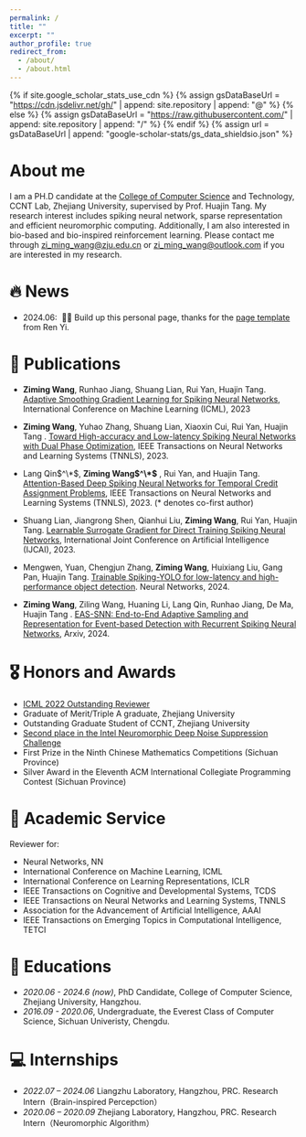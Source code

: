 ```yaml
---
permalink: /
title: ""
excerpt: ""
author_profile: true
redirect_from: 
  - /about/
  - /about.html
---
```


{% if site.google_scholar_stats_use_cdn %}
{% assign gsDataBaseUrl = "https://cdn.jsdelivr.net/gh/" | append: site.repository | append: "@" %}
{% else %}
{% assign gsDataBaseUrl = "https://raw.githubusercontent.com/" | append: site.repository | append: "/" %}
{% endif %}
{% assign url = gsDataBaseUrl | append: "google-scholar-stats/gs_data_shieldsio.json" %}

<span class='anchor' id='about-me'></span>

# About me
I am a PH.D candidate at the [College of Computer Science](http://www.en.cs.zju.edu.cn/) and Technology, CCNT Lab, Zhejiang University, supervised by Prof. Huajin Tang.
My research interest includes spiking neural network, sparse representation and efficient neuromorphic computing. Additionally, I am also interested in bio-based and bio-inspired reinforcement learning. Please contact me through zi_ming_wang@zju.edu.cn or zi_ming_wang@outlook.com if you are interested in my research.
<!-- I have published more than 100 papers at the top international AI conferences with total <a href='https://scholar.google.com/citations?user=DhtAFkwAAAAJ'>google scholar citations <strong><span id='total_cit'>260000+</span></strong></a> (You can also use google scholar badge <a href='https://scholar.google.com/citations?user=DhtAFkwAAAAJ'><img src="https://img.shields.io/endpoint?url={{ url | url_encode }}&logo=Google%20Scholar&labelColor=f6f6f6&color=9cf&style=flat&label=citations"></a>). -->


# 🔥 News
- 2024.06: &nbsp;🎉🎉 Build up this personal page, thanks for the [page template](https://github.com/RayeRen/acad-homepage.github.io) from Ren Yi.
<!-- - *2022.02*: &nbsp;🎉🎉 Lorem ipsum dolor sit amet, consectetur adipiscing elit. Vivamus ornare aliquet ipsum, ac tempus justo dapibus sit amet.  -->

# 📝 Publications 

<!-- <div class='paper-box'><div class='paper-box-image'><div><div class="badge">ICML 2023</div><img src='images/arch_v8.png' alt="sym" width="100%"></div></div>
<div class='paper-box-text' markdown="1"> -->

 - **Ziming Wang**, Runhao Jiang, Shuang Lian, Rui Yan, Huajin Tang. [Adaptive Smoothing Gradient Learning for Spiking Neural Networks](https://proceedings.mlr.press/v202/wang23j/wang23j.pdf), International Conference on Machine Learning (ICML), 2023

- **Ziming Wang**, Yuhao Zhang, Shuang Lian, Xiaoxin Cui, Rui Yan, Huajin Tang
. [Toward High-accuracy and Low-latency Spiking Neural Networks with Dual Phase Optimization](https://ieeexplore.ieee.org/abstract/document/10361844/), IEEE Transactions on Neural Networks and Learning Systems (TNNLS), 2023.


- Lang Qin$^\*$, **Ziming Wang$^\*$** , Rui Yan, and Huajin Tang. [Attention-Based Deep Spiking Neural Networks for Temporal Credit Assignment Problems](https://scholar.google.com/scholar_url?url=https://ieeexplore.ieee.org/abstract/document/10038509/&hl=zh-CN&sa=T&oi=gsb&ct=res&cd=0&d=9839646359860287259&ei=4CtxZvjMDNiu6rQPotCy2AQ&scisig=AFWwaeZnGUw-evcTI5ecj7iP5uBg), IEEE Transactions on Neural Networks and Learning Systems (TNNLS), 2023. (* denotes co-first author)

- Shuang Lian, Jiangrong Shen, Qianhui Liu, **Ziming Wang**, Rui Yan, Huajin Tang. [Learnable Surrogate Gradient for Direct Training Spiking Neural Networks](https://www.ijcai.org/proceedings/2023/0335.pdf),  International Joint Conference on Artificial Intelligence (IJCAI), 2023.

- Mengwen, Yuan, Chengjun Zhang, **Ziming Wang**, Huixiang Liu, Gang Pan, Huajin Tang. [Trainable Spiking-YOLO for low-latency and high-performance object detection](https://www.sciencedirect.com/science/article/abs/pii/S0893608023007530). Neural Networks, 2024.

- **Ziming Wang**, Ziling Wang, Huaning Li, Lang Qin, Runhao Jiang, De Ma, Huajin Tang
. [EAS-SNN: End-to-End Adaptive Sampling and Representation for Event-based Detection with Recurrent
 Spiking Neural Networks](https://arxiv.org/abs/2403.12574), Arxiv, 2024.


<!-- [**Project**](https://scholar.google.com/citations?view_op=view_citation&hl=zh-CN&user=DhtAFkwAAAAJ&citation_for_view=DhtAFkwAAAAJ:ALROH1vI_8AC) <strong><span class='show_paper_citations' data='DhtAFkwAAAAJ:ALROH1vI_8AC'></span></strong>
=======
Lorem ipsum dolor sit amet, consectetur adipiscing elit. Vivamus ornare aliquet ipsum, ac tempus justo dapibus sit amet. Suspendisse condimentum, libero vel tempus mattis, risus risus vulputate libero, elementum fermentum mi neque vel nisl. Maecenas facilisis maximus dignissim. Curabitur mattis vulputate dui, tincidunt varius libero luctus eu. Mauris mauris nulla, scelerisque eget massa id, tincidunt congue felis. Sed convallis tempor ipsum rhoncus viverra. Pellentesque nulla orci, accumsan volutpat fringilla vitae, maximus sit amet tortor. Aliquam ultricies odio ut volutpat scelerisque. Donec nisl nisl, porttitor vitae pharetra quis, fringilla sed mi. Fusce pretium dolor ut aliquam consequat. Cras volutpat, tellus accumsan mattis molestie, nisl lacus tempus massa, nec malesuada tortor leo vel quam. Aliquam vel ex consectetur, vehicula leo nec, efficitur eros. Donec convallis non urna quis feugiat.

My research interest includes neural machine translation and computer vision. I have published more than 100 papers at the top international AI conferences with total <a href='https://scholar.google.com/citations?user=DhtAFkwAAAAJ'>google scholar citations <strong><span id='total_cit'>260000+</span></strong></a> (You can also use google scholar badge <a href='https://scholar.google.com/citations?user=DhtAFkwAAAAJ'><img src="https://img.shields.io/endpoint?url={{ url | url_encode }}&logo=Google%20Scholar&labelColor=f6f6f6&color=9cf&style=flat&label=citations"></a>).


# 🔥 News
- *2022.02*: &nbsp;🎉🎉 Lorem ipsum dolor sit amet, consectetur adipiscing elit. Vivamus ornare aliquet ipsum, ac tempus justo dapibus sit amet. 
- *2022.02*: &nbsp;🎉🎉 Lorem ipsum dolor sit amet, consectetur adipiscing elit. Vivamus ornare aliquet ipsum, ac tempus justo dapibus sit amet. 

# 📝 Publications 

<div class='paper-box'><div class='paper-box-image'><div><div class="badge">CVPR 2016</div><img src='images/500x300.png' alt="sym" width="100%"></div></div>
<div class='paper-box-text' markdown="1">

[Deep Residual Learning for Image Recognition](https://openaccess.thecvf.com/content_cvpr_2016/papers/He_Deep_Residual_Learning_CVPR_2016_paper.pdf)

**Kaiming He**, Xiangyu Zhang, Shaoqing Ren, Jian Sun

[**Project**](https://scholar.google.com/citations?view_op=view_citation&hl=zh-CN&user=DhtAFkwAAAAJ&citation_for_view=DhtAFkwAAAAJ:ALROH1vI_8AC) <strong><span class='show_paper_citations' data='DhtAFkwAAAAJ:ALROH1vI_8AC'></span></strong>
>>>>>>> 2cc1577eeaf2f74dede6d016a70722dbd409ea2f
- Lorem ipsum dolor sit amet, consectetur adipiscing elit. Vivamus ornare aliquet ipsum, ac tempus justo dapibus sit amet. 
</div>
</div>

<<<<<<< HEAD
- [Lorem ipsum dolor sit amet, consectetur adipiscing elit. Vivamus ornare aliquet ipsum, ac tempus justo dapibus sit amet](https://github.com), A, B, C, **CVPR 2020** -->

# 🎖 Honors and Awards
- [ICML 2022 Outstanding Reviewer](https://icml.cc/Conferences/2022/Reviewers) 
- Graduate of Merit/Triple A graduate, Zhejiang University
- Outstanding Graduate Student of CCNT, Zhejiang University
- [Second place in the Intel Neuromorphic Deep Noise Suppression Challenge](https://github.com/IntelLabs/IntelNeuromorphicDNSChallenge) 
-  First Prize in the Ninth Chinese Mathematics Competitions (Sichuan Province)
- Silver Award in the Eleventh ACM International Collegiate Programming Contest (Sichuan Province)

# 💬 Academic Service
 Reviewer for: 
- Neural Networks, NN
- International Conference on Machine Learning, ICML
- International Conference on Learning Representations, ICLR
- IEEE Transactions on Cognitive and Developmental Systems, TCDS
- IEEE Transactions on Neural Networks and Learning Systems, TNNLS
- Association for the Advancement of Artificial Intelligence, AAAI
- IEEE Transactions on Emerging Topics in Computational Intelligence, TETCI

<!-- ICLR, ICML, AAAI, TNNLS, Neural Networks, TCDS, TETCI -->

# 📖 Educations
- *2020.06 - 2024.6 (now)*, PhD Candidate, College of Computer Science, Zhejiang University, Hangzhou.
- *2016.09 - 2020.06*, Undergraduate, the Everest Class of Computer Science, Sichuan Univeristy, Chengdu.


<!-- # 💬 Invited Talks
- *2021.06*, Lorem ipsum dolor sit amet, consectetur adipiscing elit. Vivamus ornare aliquet ipsum, ac tempus justo dapibus sit amet. 
- *2021.03*, Lorem ipsum dolor sit amet, consectetur adipiscing elit. Vivamus ornare aliquet ipsum, ac tempus justo dapibus sit amet.  \| [\[video\]](https://github.com/) -->

# 💻 Internships
- *2022.07 – 2024.06* Liangzhu Laboratory, Hangzhou, PRC. Research Intern（Brain-inspired Percepction）
- *2020.06 – 2020.09* Zhejiang Laboratory, Hangzhou, PRC. Research Intern（Neuromorphic Algorithm）
